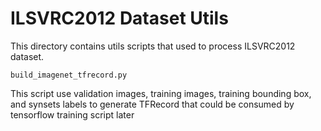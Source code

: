 # ILSVRC2012 Dataset Utils

This directory contains utils scripts that used to process ILSVRC2012 dataset. 

`build_imagenet_tfrecord.py`

This script use validation images, training images, training bounding box, and synsets labels to generate TFRecord that could be consumed by tensorflow training script later